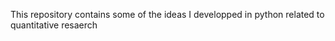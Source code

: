 This repository contains some of  the ideas  I developped in python related to quantitative resaerch
